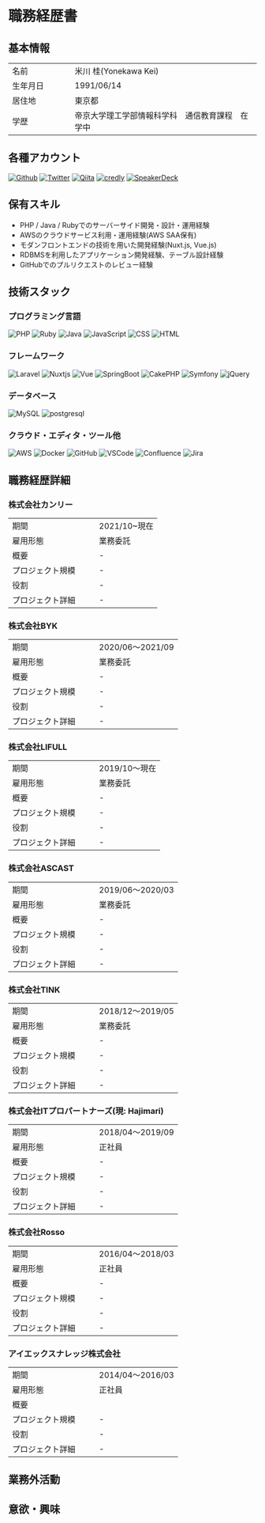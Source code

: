 # 職務経歴書
## 基本情報

|              |                   |
|:-------------|:------------------|
| 名前        　| 米川 桂(Yonekawa Kei)|
| 生年月日　　　| 1991/06/14   |
| 居住地        | 東京都      |
| 学歴　　　　　| 帝京大学理工学部情報科学科　通信教育課程　在学中 |

## 各種アカウント

<p>
  <a href="https://github.com/keiyonekawa0614" target="_blank"><img alt="Github" src="https://img.shields.io/badge/keiyonekawa0614-%2312100E.svg?&style=flat-square&logo=Github&logoColor=white" /></a>
  <a href="https://twitter.com/keiuwk0614" target="_blank"><img alt="Twitter" src="https://img.shields.io/badge/@keiuwk0614-%231DA1F2.svg?&style=flat-square&logo=twitter&logoColor=white" /></a>
  <a href="https://qiita.com/yk0614" target="_blank"><img alt="Qiita" src="https://img.shields.io/badge/yk0614-55C500.svg?&style=flat-square&logo=qiita&logoColor=white" /></a>
  <a href="hhttps://www.credly.com/users/kei-yonekawa/badges" target="_blank"><img alt="credly" src="https://img.shields.io/badge/-credly%20badges-orange?&style=flat-square" /></a>
  <a href="https://speakerdeck.com/keiyonekawa0614" target="_blank"><img alt="SpeakerDeck" src="https://img.shields.io/badge/keiyonekawa0614-009287.svg?&style=flat-square&logo=SpeakerDeck&logoColor=white" /></a>
</p>

## 保有スキル

* PHP / Java / Rubyでのサーバーサイド開発・設計・運用経験
* AWSのクラウドサービス利用・運用経験(AWS SAA保有)
* モダンフロントエンドの技術を用いた開発経験(Nuxt.js, Vue.js)
* RDBMSを利用したアプリケーション開発経験、テーブル設計経験
* GitHubでのプルリクエストのレビュー経験

## 技術スタック

### プログラミング言語
<p>
  <img alt="PHP" src="https://img.shields.io/badge/-PHP-ccc.svg?logo=php&style=flat-square">
  <img alt="Ruby" src="https://img.shields.io/badge/-Ruby-CC342D?style=flat-square&logo=Ruby&logoColor=white" />
  <img alt="Java" src="https://img.shields.io/badge/-Java-007396?style=flat-square&logo=Java&logoColor=white" />
  <img alt="JavaScript" src="https://img.shields.io/badge/-JavaScript-F7DF1E?style=flat-square&logo=JavaScript&logoColor=white" />
  <img alt="CSS" src="https://img.shields.io/badge/-CSS3-1572B6.svg?logo=css3&style=flat-square">
  <img alt="HTML" src="https://img.shields.io/badge/-HTML5-333.svg?logo=html5&style=flat-square">
</p>


### フレームワーク
<p>
  <img alt="Laravel" src="https://img.shields.io/badge/-Laravel-FF2D20.svg?logo=Laravel&style=flat-square&logoColor=white" />
  <img alt="Nuxtjs" src="https://img.shields.io/badge/-Nuxt.js-00DC82.svg?logo=Nuxt.js&style=flat-square&logoColor=white" />
  <img alt="Vue" src="https://img.shields.io/badge/-Vue.js-4FC08D?style=flat-square&logo=Vue.js&logoColor=white" />
  <img alt="SpringBoot" src="https://img.shields.io/badge/-SpringBoot-6DB33F.svg?logo=SpringBoot&style=flat-square&logoColor=white">
  <img alt="CakePHP" src="https://img.shields.io/badge/-CakePHP-D3DC43.svg?logo=cakephp&style=flat-square">
  <img alt="Symfony" src="https://img.shields.io/badge/-Symfony-000000.svg?logo=Symfony&style=flat-square&logoColor=white">
  <img alt="jQuery" src="https://img.shields.io/badge/-jQuery-0769AD.svg?logo=jquery&style=flat-square">
</p>

### データベース
<p>
  <img alt="MySQL" src="https://img.shields.io/badge/-MySQL-4479A1.svg?logo=MySQL&style=flat-square&logoColor=white">
  <img alt="postgresql" src="https://img.shields.io/badge/-PostgreSQL-336791.svg?logo=postgresql&style=flat-square&logoColor=white">
</p>

### クラウド・エディタ・ツール他
<p>
  <img alt="AWS" src="https://img.shields.io/badge/-Amazon%20AWS-232F3E.svg?logo=amazon-aws&style=flat-square">
  <img alt="Docker" src="https://img.shields.io/badge/-Docker-46a2f1?style=flat-square&logo=docker&logoColor=white" />
  <img alt="GitHub" src="https://img.shields.io/badge/-GitHub-181717.svg?logo=github&style=flat-square">
  <img alt="VSCode" src="https://img.shields.io/badge/-Visual%20Studio%20Code-007ACC.svg?logo=visual-studio-code&style=flat-square">
  <img alt="Confluence" src="https://img.shields.io/badge/-Confluence-172B4D.svg?logo=Confluence&style=flat-square&logoColor=white">
  <img alt="Jira" src="https://img.shields.io/badge/-Jira-0052CA.svg?logo=Jira&style=flat-square&logoColor=white">
</p>

## 職務経歴詳細

### 株式会社カンリー

|              |                   |
|:-------------|:------------------|
| 期間       　    | 2021/10~現在    |
| 雇用形態　　　     | 業務委託        |
| 概要   |      -          |
| プロジェクト規模   |        -        |
| 役割　　　　　     |      -          |
| プロジェクト詳細　　|      -          |


### 株式会社BYK

|              |                   |
|:-------------|:------------------|
| 期間       　    | 2020/06〜2021/09   |
| 雇用形態　　　     | 業務委託        |
| 概要   |        -        |
| プロジェクト規模   |   -             |
| 役割　　　　　     |    -            |
| プロジェクト詳細　　|     -           |
### 株式会社LIFULL

|              |                   |
|:-------------|:------------------|
| 期間       　    | 2019/10〜現在   |
| 雇用形態　　　     | 業務委託        |
| 概要   |        -        |
| プロジェクト規模   |   -             |
| 役割　　　　　     |    -            |
| プロジェクト詳細　　|     -           |

### 株式会社ASCAST

|              |                   |
|:-------------|:------------------|
| 期間       　    | 2019/06〜2020/03   |
| 雇用形態　　　     | 業務委託        |
| 概要   |        -        |
| プロジェクト規模   |   -             |
| 役割　　　　　     |    -            |
| プロジェクト詳細　　|     -           |

### 株式会社TINK

|              |                   |
|:-------------|:------------------|
| 期間       　    | 2018/12〜2019/05   |
| 雇用形態　　　     | 業務委託        |
| 概要   |        -        |
| プロジェクト規模   |   -             |
| 役割　　　　　     |    -            |
| プロジェクト詳細　　|     -           |
### 株式会社ITプロパートナーズ(現: Hajimari)

|              |                   |
|:-------------|:------------------|
| 期間       　    | 2018/04〜2019/09 |
| 雇用形態　　　     | 正社員       |
| 概要   |       -         |
| プロジェクト規模   |       -         |
| 役割　　　　　     |      -          |
| プロジェクト詳細　　|     -           |

### 株式会社Rosso

|              |                   |
|:-------------|:------------------|
| 期間       　    | 2016/04〜2018/03 |
| 雇用形態　　　     | 正社員         |
| 概要   |     -           |
| プロジェクト規模   |      -          |
| 役割　　　　　     |     -           |
| プロジェクト詳細　　|     -           |

### アイエックスナレッジ株式会社

|              |                   |
|:-------------|:------------------|
| 期間       　    | 2014/04〜2016/03 |
| 雇用形態　　　     | 正社員         |
| 概要   |                |
| プロジェクト規模   |     -           |
| 役割　　　　　     |    -            |
| プロジェクト詳細　　|    -            |

## 業務外活動

## 意欲・興味
